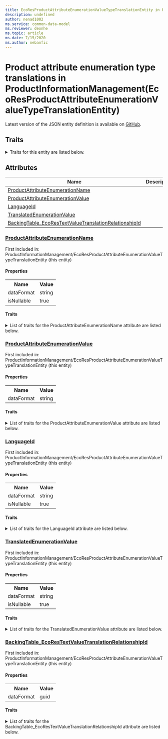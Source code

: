 ```yaml
---
title: EcoResProductAttributeEnumerationValueTypeTranslationEntity in ProductInformationManagement - Common Data Model | Microsoft Docs
description: undefined
author: nenad1002
ms.service: common-data-model
ms.reviewer: deonhe
ms.topic: article
ms.date: 7/15/2020
ms.author: nebanfic
---
```


# Product attribute enumeration type translations in ProductInformationManagement(EcoResProductAttributeEnumerationValueTypeTranslationEntity)

  
 Latest version of the JSON entity definition is available on <a href="https://github.com/Microsoft/CDM/tree/master/schemaDocuments/core/operationsCommon/Entities/SupplyChain/ProductInformationManagement/EcoResProductAttributeEnumerationValueTypeTranslationEntity.cdm.json" target="_blank">GitHub</a>.  

## Traits

<details>
<summary>Traits for this entity are listed below.  
</summary>

**is.CDM.entityVersion**  
  <table><tr><th>Parameter</th><th>Value</th><th>Data type</th><th>Explanation</th></tr><tr><td>versionNumber</td><td>"1.0"</td><td>string</td><td>semantic version number of the entity</td></tr></table>

**is.application.releaseVersion**  
  <table><tr><th>Parameter</th><th>Value</th><th>Data type</th><th>Explanation</th></tr><tr><td>releaseVersion</td><td>"10.0.13.0"</td><td>string</td><td>semantic version number of the application introducing this entity</td></tr></table>

**is.localized.displayedAs**  
  Holds the list of language specific display text for an object.  <table><tr><th>Parameter</th><th>Value</th><th>Data type</th><th>Explanation</th></tr><tr><td>localizedDisplayText</td><td><table><tr><th>languageTag</th><th>displayText</th></tr><tr><td>en</td><td>Product attribute enumeration type translations</td></tr></table></td><td>entity</td><td>a reference to the constant entity holding the list of localized text</td></tr></table>

</details>

## Attributes

|Name|Description|First Included in Instance|
|---|---|---|
|[ProductAttributeEnumerationName](#ProductAttributeEnumerationName)||<a href="EcoResProductAttributeEnumerationValueTypeTranslationEntity.md" target="_blank">ProductInformationManagement/EcoResProductAttributeEnumerationValueTypeTranslationEntity</a>|
|[ProductAttributeEnumerationValue](#ProductAttributeEnumerationValue)||<a href="EcoResProductAttributeEnumerationValueTypeTranslationEntity.md" target="_blank">ProductInformationManagement/EcoResProductAttributeEnumerationValueTypeTranslationEntity</a>|
|[LanguageId](#LanguageId)||<a href="EcoResProductAttributeEnumerationValueTypeTranslationEntity.md" target="_blank">ProductInformationManagement/EcoResProductAttributeEnumerationValueTypeTranslationEntity</a>|
|[TranslatedEnumerationValue](#TranslatedEnumerationValue)||<a href="EcoResProductAttributeEnumerationValueTypeTranslationEntity.md" target="_blank">ProductInformationManagement/EcoResProductAttributeEnumerationValueTypeTranslationEntity</a>|
|[BackingTable_EcoResTextValueTranslationRelationshipId](#BackingTable_EcoResTextValueTranslationRelationshipId)||<a href="EcoResProductAttributeEnumerationValueTypeTranslationEntity.md" target="_blank">ProductInformationManagement/EcoResProductAttributeEnumerationValueTypeTranslationEntity</a>|

### <a href=#ProductAttributeEnumerationName name="ProductAttributeEnumerationName">ProductAttributeEnumerationName</a>

First included in: ProductInformationManagement/EcoResProductAttributeEnumerationValueTypeTranslationEntity (this entity)  

#### Properties

<table><tr><th>Name</th><th>Value</th></tr><tr><td>dataFormat</td><td>string</td></tr><tr><td>isNullable</td><td>true</td></tr></table>

#### Traits

<details>
<summary>List of traits for the ProductAttributeEnumerationName attribute are listed below.</summary>

**is.dataFormat.character**  
**is.dataFormat.big**  
**is.dataFormat.array**  
**is.nullable**  
The attribute value may be set to NULL.  

**is.dataFormat.character**  
**is.dataFormat.array**  
</details>

### <a href=#ProductAttributeEnumerationValue name="ProductAttributeEnumerationValue">ProductAttributeEnumerationValue</a>

First included in: ProductInformationManagement/EcoResProductAttributeEnumerationValueTypeTranslationEntity (this entity)  

#### Properties

<table><tr><th>Name</th><th>Value</th></tr><tr><td>dataFormat</td><td>string</td></tr></table>

#### Traits

<details>
<summary>List of traits for the ProductAttributeEnumerationValue attribute are listed below.</summary>

**is.dataFormat.character**  
**is.dataFormat.big**  
**is.dataFormat.array**  
**is.dataFormat.character**  
**is.dataFormat.array**  
</details>

### <a href=#LanguageId name="LanguageId">LanguageId</a>

First included in: ProductInformationManagement/EcoResProductAttributeEnumerationValueTypeTranslationEntity (this entity)  

#### Properties

<table><tr><th>Name</th><th>Value</th></tr><tr><td>dataFormat</td><td>string</td></tr><tr><td>isNullable</td><td>true</td></tr></table>

#### Traits

<details>
<summary>List of traits for the LanguageId attribute are listed below.</summary>

**is.dataFormat.character**  
**is.dataFormat.big**  
**is.dataFormat.array**  
**is.nullable**  
The attribute value may be set to NULL.  

**is.dataFormat.character**  
**is.dataFormat.array**  
</details>

### <a href=#TranslatedEnumerationValue name="TranslatedEnumerationValue">TranslatedEnumerationValue</a>

First included in: ProductInformationManagement/EcoResProductAttributeEnumerationValueTypeTranslationEntity (this entity)  

#### Properties

<table><tr><th>Name</th><th>Value</th></tr><tr><td>dataFormat</td><td>string</td></tr><tr><td>isNullable</td><td>true</td></tr></table>

#### Traits

<details>
<summary>List of traits for the TranslatedEnumerationValue attribute are listed below.</summary>

**is.dataFormat.character**  
**is.dataFormat.big**  
**is.dataFormat.array**  
**is.nullable**  
The attribute value may be set to NULL.  

**is.dataFormat.character**  
**is.dataFormat.array**  
</details>

### <a href=#BackingTable_EcoResTextValueTranslationRelationshipId name="BackingTable_EcoResTextValueTranslationRelationshipId">BackingTable_EcoResTextValueTranslationRelationshipId</a>

First included in: ProductInformationManagement/EcoResProductAttributeEnumerationValueTypeTranslationEntity (this entity)  

#### Properties

<table><tr><th>Name</th><th>Value</th></tr><tr><td>dataFormat</td><td>guid</td></tr></table>

#### Traits

<details>
<summary>List of traits for the BackingTable_EcoResTextValueTranslationRelationshipId attribute are listed below.</summary>

**is.dataFormat.character**  
**is.dataFormat.big**  
**is.dataFormat.array**  
**is.dataFormat.guid**  
**means.identity.entityId**  
**is.linkedEntity.identifier**  
Marks the attribute(s) that hold foreign key references to a linked (used as an attribute) entity. This attribute is added to the resolved entity to enumerate the referenced entities.  <table><tr><th>Parameter</th><th>Value</th><th>Data type</th><th>Explanation</th></tr><tr><td>entityReferences</td><td><table><tr><th>entityReference</th><th>attributeReference</th></tr><tr><td><a href="../../../Tables/SupplyChain/ProductInformationManagement/Main/EcoResTextValueTranslation.md" target="_blank">/core/operationsCommon/Tables/SupplyChain/ProductInformationManagement/Main/EcoResTextValueTranslation.cdm.json/EcoResTextValueTranslation</a></td><td><a href="../../../Tables/SupplyChain/ProductInformationManagement/Main/EcoResTextValueTranslation.md#RecId" target="_blank">RecId</a></td></tr></table></td><td>entity</td><td>a reference to the constant entity holding the list of entity references</td></tr></table>

**is.dataFormat.guid**  
**is.dataFormat.character**  
**is.dataFormat.array**  
</details>
